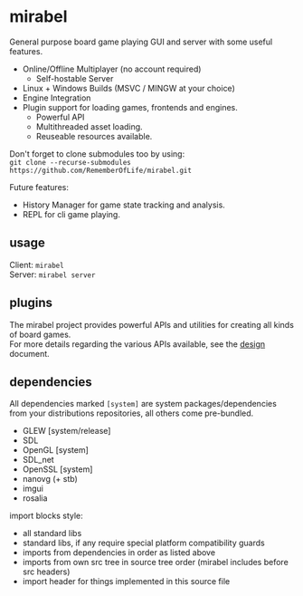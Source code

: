 # mirabel

General purpose board game playing GUI and server with some useful features.
* Online/Offline Multiplayer (no account required)
  * Self-hostable Server
* Linux + Windows Builds (MSVC / MINGW at your choice)
* Engine Integration
* Plugin support for loading games, frontends and engines.
  * Powerful API
  * Multithreaded asset loading.
  * Reuseable resources available.

Don't forget to clone submodules too by using:  
`git clone --recurse-submodules https://github.com/RememberOfLife/mirabel.git`

Future features:
* History Manager for game state tracking and analysis.
* REPL for cli game playing.

## usage

Client: `mirabel`  
Server: `mirabel server`

## plugins

The mirabel project provides powerful APIs and utilities for creating all kinds of board games.  
For more details regarding the various APIs available, see the [design](./docs/design.md) document.

## dependencies

All dependencies marked `[system]` are system packages/dependencies from your distributions repositories, all others come pre-bundled.
* GLEW [system/release]
* SDL
* OpenGL [system]
* SDL_net
* OpenSSL [system]
* nanovg (+ stb)
* imgui
* rosalia

import blocks style:
* all standard libs
* standard libs, if any require special platform compatibility guards
* imports from dependencies in order as listed above
* imports from own src tree in source tree order (mirabel includes before src headers)
* import header for things implemented in this source file
